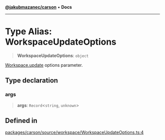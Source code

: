 [**@jakubmazanec/carson**](../README.md) • **Docs**

---

# Type Alias: WorkspaceUpdateOptions

> **WorkspaceUpdateOptions**: `object`

[Workspace.update](../classes/Workspace.md#update) options parameter.

## Type declaration

### args

> **args**: `Record`\<`string`, `unknown`\>

## Defined in

[packages/carson/source/workspace/WorkspaceUpdateOptions.ts:4](https://github.com/jakubmazanec/tools/blob/043f017b24789eba8a7eb285e0e1042ac4eaaeea/packages/carson/source/workspace/WorkspaceUpdateOptions.ts#L4)
